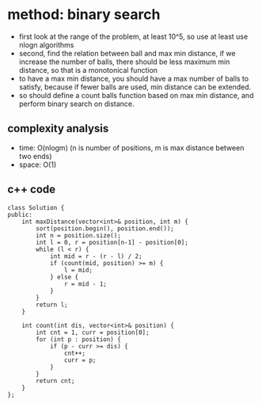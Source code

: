 # method: binary search
- first look at the range of the problem, at least 10^5, so use at least use nlogn algorithms
- second, find the relation between ball and max min distance, if we increase the number of balls,
there should be less maximum min distance, so that is a monotonical function
- to have a max min distance, you should have a max number of balls to satisfy, because if fewer balls are used, min distance can be extended.
- so should define a count balls function based on max min distance, and perform binary search on distance.

## complexity analysis
- time: O(nlogm) (n is number of positions, m is max distance between two ends)
- space: O(1)

## c++ code
```
class Solution {
public:
    int maxDistance(vector<int>& position, int m) {
        sort(position.begin(), position.end());
        int n = position.size();
        int l = 0, r = position[n-1] - position[0];
        while (l < r) {
            int mid = r - (r - l) / 2;
            if (count(mid, position) >= m) {
                l = mid;
            } else {
                r = mid - 1;
            }
        }
        return l;
    }
    
    int count(int dis, vector<int>& position) {
        int cnt = 1, curr = position[0];
        for (int p : position) {
            if (p - curr >= dis) {
                cnt++;
                curr = p;
            }
        }
        return cnt;
    }
};
```
